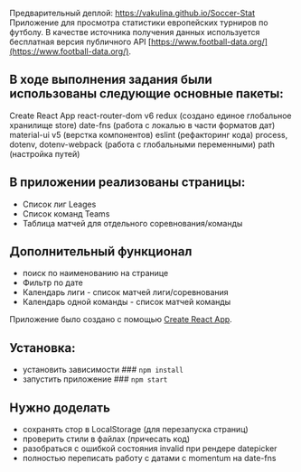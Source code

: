 Предварительный деплой: https://vakulina.github.io/Soccer-Stat
Приложение для просмотра статистики европейских турниров по футболу. В качестве источника получения данных используется бесплатная версия публичного API [https://www.football-data.org/](https://www.football-data.org/).

## В ходе выполнения задания были использованы следующие основные пакеты:
Create React App
react-router-dom v6 
redux (создано единое глобальное хранилище store)
date-fns (работа с локалью в части форматов дат)
material-ui v5 (верстка компонентов)
eslint (рефакторинг кода)
process, dotenv, dotenv-webpack (работа с глобальными переменными)
path (настройка путей)

## В приложении реализованы страницы: 
* Список лиг Leages 
* Список команд Teams
* Таблица матчей для отдельного соревнования/команды
  
## Дополнительный функционал
* поиск по наименованию на странице
* Фильтр по дате
* Календарь лиги - список матчей лиги/соревнования
* Календарь одной команды - список матчей команды
  
Приложение было создано с помощью [Create React App](https://github.com/facebook/create-react-app).

## Установка:
* установить зависимости ### `npm install`
* запустить приложение ### `npm start`

## Нужно доделать
* сохранять стор в LocalStorage (для перезапуска страниц)
* проверить стили в файлах (причесать код)
* разобраться с ошибкой состояния invalid при рендере datepicker
* полностью переписать работу с датами с momentum на date-fns

